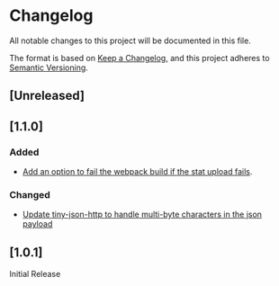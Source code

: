 # Changelog

All notable changes to this project will be documented in this file.

The format is based on [Keep a Changelog](https://keepachangelog.com/en/1.0.0/),
and this project adheres to [Semantic Versioning](https://semver.org/spec/v2.0.0.html).

## [Unreleased]

## [1.1.0]

### Added
- [Add an option to fail the webpack build if the stat upload fails](https://github.com/packtracker/webpack-plugin/pull/2/files).

### Changed
- [Update tiny-json-http to handle multi-byte characters in the json payload](https://github.com/packtracker/webpack-plugin/pull/3/files)


## [1.0.1]

Initial Release
